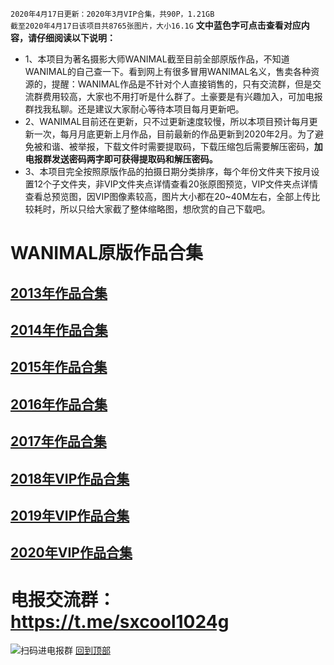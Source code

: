 `2020年4月17日更新：2020年3月VIP合集，共90P，1.21GB`<br>
`截至2020年4月17日该项目共8765张图片，大小16.1G`
**文中蓝色字可点击查看对应内容，请仔细阅读以下说明：**<br>
* 1、本项目为著名摄影大师WANIMAL截至目前全部原版作品，不知道WANIMAL的自己查一下。看到网上有很多冒用WANIMAL名义，售卖各种资源的，提醒：WANIMAL作品是不针对个人直接销售的，只有交流群，但是交流群费用较高，大家也不用打听是什么群了。土豪要是有兴趣加入，可加电报群找我私聊。还是建议大家耐心等待本项目每月更新吧。
* 2、WANIMAL目前还在更新，只不过更新速度较慢，所以本项目预计每月更新一次，每月月底更新上月作品，目前最新的作品更新到2020年2月。为了避免被和谐、被举报，下载文件时需要提取码，下载压缩包后需要解压密码，**加电报群发送密码两字即可获得提取码和解压密码。**
* 3、本项目完全按照原版作品的拍摄日期分类排序，每个年份文件夹下按月设置12个子文件夹，非VIP文件夹点详情查看20张原图预览，VIP文件夹点详情查看总预览图，因VIP图像素较高，图片大小都在20~40M左右，全部上传比较耗时，所以只给大家截了整体缩略图，想欣赏的自己下载吧。
# WANIMAL原版作品合集
## [2013年作品合集](/2013年作品合集/README.md)
## [2014年作品合集](/2014年作品合集/README.md)
## [2015年作品合集](/2015年作品合集/README.md)
## [2016年作品合集](/2016年作品合集/README.md)
## [2017年作品合集](/2017年作品集/README.md)
## [2018年VIP作品合集](/2018年VIP作品合集/README.md)
## [2019年VIP作品合集](/2019年VIP作品合集/README.md)
## [2020年VIP作品合集](/2020年VIP作品合集/README.md)
# 电报交流群：https://t.me/sxcool1024g
![扫码进电报群](https://www.nsaimg.com/2020/04/17/2a6cb36afc25f.jpg "扫码进电报群")
[回到顶部](#readme)


